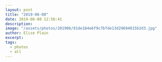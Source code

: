 ```yaml
---
layout: post
title: "2019-06-08"
date: 2019-06-08 12:58:41
description: 
image: "/assets/photos/201906/91de184e6f9c7bfde13d29694015b2d3.jpg"
author: Elise Plain
excerpt: 
tags: 
  - photos
  - all
---
```



<p></p>

